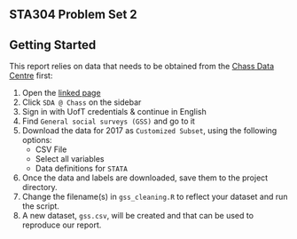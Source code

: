 ## STA304 Problem Set 2

## Getting Started
This report relies on data that needs to be obtained from the [Chass Data Centre](http://dc.chass.utoronto.ca/myaccess.html) first:
1) Open the [linked page](http://dc.chass.utoronto.ca/myaccess.html)
2) Click `SDA @ Chass` on the sidebar
3) Sign in with UofT credentials & continue in English
4) Find `General social surveys (GSS)` and go to it
5) Download the data for 2017 as `Customized Subset`, using the following options:
    - CSV File
    - Select all variables
    - Data definitions for `STATA`
6) Once the data and labels are downloaded, save them to the project directory.
7) Change the filename(s) in `gss_cleaning.R` to reflect your dataset and run the script.
8) A new dataset, `gss.csv`, will be created and that can be used to reproduce our report.
